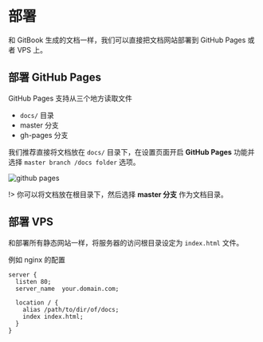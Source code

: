 # 部署

和 GitBook 生成的文档一样，我们可以直接把文档网站部署到 GitHub Pages 或者 VPS 上。

## 部署 GitHub Pages

GitHub Pages 支持从三个地方读取文件
- `docs/` 目录
- master 分支
- gh-pages 分支

我们推荐直接将文档放在 `docs/` 目录下，在设置页面开启 **GitHub Pages** 功能并选择 `master branch /docs folder` 选项。

![github pages](_images/deploy-github-pages.png)

!> 你可以将文档放在根目录下，然后选择 **master 分支** 作为文档目录。

## 部署 VPS

和部署所有静态网站一样，将服务器的访问根目录设定为 `index.html` 文件。

例如 nginx 的配置

```nginx
server {
  listen 80;
  server_name  your.domain.com;

  location / {
    alias /path/to/dir/of/docs;
    index index.html;
  }
}
```
